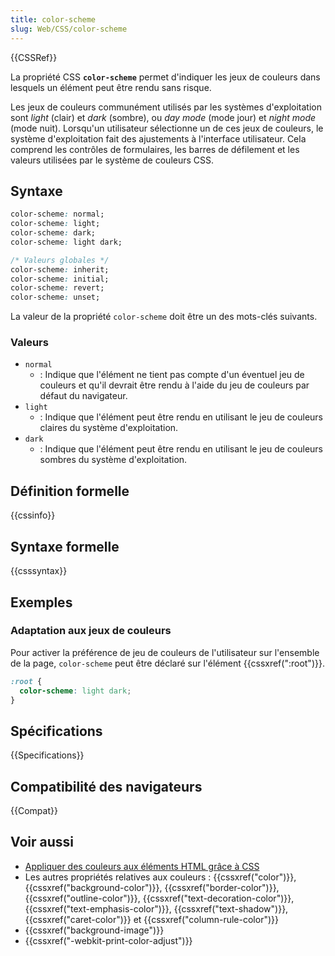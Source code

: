 ```yaml
---
title: color-scheme
slug: Web/CSS/color-scheme
---
```


{{CSSRef}}

La propriété CSS **`color-scheme`** permet d'indiquer les jeux de couleurs dans lesquels un élément peut être rendu sans risque.

Les jeux de couleurs communément utilisés par les systèmes d'exploitation sont _light_ (clair) et _dark_ (sombre), ou _day mode_ (mode jour) et _night mode_ (mode nuit). Lorsqu'un utilisateur sélectionne un de ces jeux de couleurs, le système d'exploitation fait des ajustements à l'interface utilisateur. Cela comprend les contrôles de formulaires, les barres de défilement et les valeurs utilisées par le système de couleurs CSS.

## Syntaxe

```css
color-scheme: normal;
color-scheme: light;
color-scheme: dark;
color-scheme: light dark;

/* Valeurs globales */
color-scheme: inherit;
color-scheme: initial;
color-scheme: revert;
color-scheme: unset;
```

La valeur de la propriété `color-scheme` doit être un des mots-clés suivants.

### Valeurs

- `normal`
  - : Indique que l'élément ne tient pas compte d'un éventuel jeu de couleurs et qu'il devrait être rendu à l'aide du jeu de couleurs par défaut du navigateur.
- `light`
  - : Indique que l'élément peut être rendu en utilisant le jeu de couleurs claires du système d'exploitation.
- `dark`
  - : Indique que l'élément peut être rendu en utilisant le jeu de couleurs sombres du système d'exploitation.

## Définition formelle

{{cssinfo}}

## Syntaxe formelle

{{csssyntax}}

## Exemples

### Adaptation aux jeux de couleurs

Pour activer la préférence de jeu de couleurs de l'utilisateur sur l'ensemble de la page, `color-scheme` peut être déclaré sur l'élément {{cssxref(":root")}}.

```css
:root {
  color-scheme: light dark;
}
```

## Spécifications

{{Specifications}}

## Compatibilité des navigateurs

{{Compat}}

## Voir aussi

- [Appliquer des couleurs aux éléments HTML grâce à CSS](/fr/docs/Web/HTML/Applying_color)
- Les autres propriétés relatives aux couleurs&nbsp;: {{cssxref("color")}}, {{cssxref("background-color")}}, {{cssxref("border-color")}}, {{cssxref("outline-color")}}, {{cssxref("text-decoration-color")}}, {{cssxref("text-emphasis-color")}}, {{cssxref("text-shadow")}}, {{cssxref("caret-color")}} et {{cssxref("column-rule-color")}}
- {{cssxref("background-image")}}
- {{cssxref("-webkit-print-color-adjust")}}
